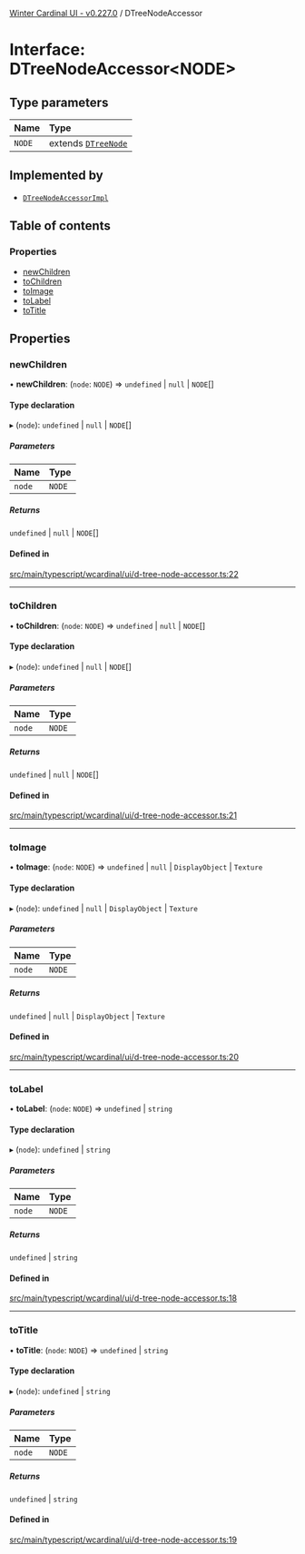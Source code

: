 [Winter Cardinal UI - v0.227.0](../index.md) / DTreeNodeAccessor

# Interface: DTreeNodeAccessor<NODE\>

## Type parameters

| Name | Type |
| :------ | :------ |
| `NODE` | extends [`DTreeNode`](DTreeNode.md) |

## Implemented by

- [`DTreeNodeAccessorImpl`](../classes/DTreeNodeAccessorImpl.md)

## Table of contents

### Properties

- [newChildren](DTreeNodeAccessor.md#newchildren)
- [toChildren](DTreeNodeAccessor.md#tochildren)
- [toImage](DTreeNodeAccessor.md#toimage)
- [toLabel](DTreeNodeAccessor.md#tolabel)
- [toTitle](DTreeNodeAccessor.md#totitle)

## Properties

### newChildren

• **newChildren**: (`node`: `NODE`) => `undefined` \| ``null`` \| `NODE`[]

#### Type declaration

▸ (`node`): `undefined` \| ``null`` \| `NODE`[]

##### Parameters

| Name | Type |
| :------ | :------ |
| `node` | `NODE` |

##### Returns

`undefined` \| ``null`` \| `NODE`[]

#### Defined in

[src/main/typescript/wcardinal/ui/d-tree-node-accessor.ts:22](https://github.com/winter-cardinal/winter-cardinal-ui/blob/v0.227.0/src/main/typescript/wcardinal/ui/d-tree-node-accessor.ts#L22)

___

### toChildren

• **toChildren**: (`node`: `NODE`) => `undefined` \| ``null`` \| `NODE`[]

#### Type declaration

▸ (`node`): `undefined` \| ``null`` \| `NODE`[]

##### Parameters

| Name | Type |
| :------ | :------ |
| `node` | `NODE` |

##### Returns

`undefined` \| ``null`` \| `NODE`[]

#### Defined in

[src/main/typescript/wcardinal/ui/d-tree-node-accessor.ts:21](https://github.com/winter-cardinal/winter-cardinal-ui/blob/v0.227.0/src/main/typescript/wcardinal/ui/d-tree-node-accessor.ts#L21)

___

### toImage

• **toImage**: (`node`: `NODE`) => `undefined` \| ``null`` \| `DisplayObject` \| `Texture`

#### Type declaration

▸ (`node`): `undefined` \| ``null`` \| `DisplayObject` \| `Texture`

##### Parameters

| Name | Type |
| :------ | :------ |
| `node` | `NODE` |

##### Returns

`undefined` \| ``null`` \| `DisplayObject` \| `Texture`

#### Defined in

[src/main/typescript/wcardinal/ui/d-tree-node-accessor.ts:20](https://github.com/winter-cardinal/winter-cardinal-ui/blob/v0.227.0/src/main/typescript/wcardinal/ui/d-tree-node-accessor.ts#L20)

___

### toLabel

• **toLabel**: (`node`: `NODE`) => `undefined` \| `string`

#### Type declaration

▸ (`node`): `undefined` \| `string`

##### Parameters

| Name | Type |
| :------ | :------ |
| `node` | `NODE` |

##### Returns

`undefined` \| `string`

#### Defined in

[src/main/typescript/wcardinal/ui/d-tree-node-accessor.ts:18](https://github.com/winter-cardinal/winter-cardinal-ui/blob/v0.227.0/src/main/typescript/wcardinal/ui/d-tree-node-accessor.ts#L18)

___

### toTitle

• **toTitle**: (`node`: `NODE`) => `undefined` \| `string`

#### Type declaration

▸ (`node`): `undefined` \| `string`

##### Parameters

| Name | Type |
| :------ | :------ |
| `node` | `NODE` |

##### Returns

`undefined` \| `string`

#### Defined in

[src/main/typescript/wcardinal/ui/d-tree-node-accessor.ts:19](https://github.com/winter-cardinal/winter-cardinal-ui/blob/v0.227.0/src/main/typescript/wcardinal/ui/d-tree-node-accessor.ts#L19)

